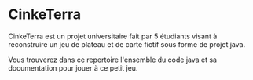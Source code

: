 # CinkeTerra

CinkeTerra est un projet universitaire fait par 5 étudiants visant à reconstruire un jeu de plateau et de carte fictif sous forme de projet java.

Vous trouverez dans ce repertoire l'ensemble du code java et sa documentation pour jouer à ce petit jeu.

